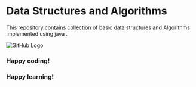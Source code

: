 # Data Structures and Algorithms
This repository contains collection of  basic data structures and Algorithms implemented using java .


![GitHub Logo](https://miro.medium.com/max/5442/1*KpDOKMFAgDWaGTQHL0r70g.png)

### Happy coding!
### Happy learning!

